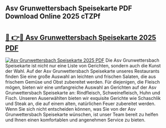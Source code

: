 ## Asv Grunwettersbach Speisekarte PDF Download Online 2025 cTZPf

# <h2><a href="http://gc84yug.nevu.top/?p=Asv+Grunwettersbach+Speisekarte">🔗 👉🔴 Asv Grunwettersbach Speisekarte 2025 PDF</a></h2>

[![Asv Grunwettersbach Speisekarte 2025 PDF](https://i.imgur.com/dBaPXMq.png)](http://gc84yug.nevu.top/?p=Asv+Grunwettersbach+Speisekarte)
Die Asv Grunwettersbach Speisekarte ist nicht nur eine Liste von Gerichten, sondern auch die Kunst der Wahl. Auf der Asv Grunwettersbach Speisekarte unseres Restaurants finden Sie eine große Auswahl an leichten und frischen Salaten, die aus frischem Gemüse und Obst zubereitet werden. Für diejenigen, die Fleisch mögen, bieten wir eine umfangreiche Auswahl an Gerichten auf der Asv Grunwettersbach Speisekarte an: Rindfleisch, Schweinefleisch, Huhn und Fisch. Unseren Auserwählten bieten wir exquisite Gerichte wie Schaschlik und Steak an, die auf einem alten, natürlichen Feuer zubereitet werden. Wenn Sie sich nicht entscheiden können, was Sie von der Asv Grunwettersbach Speisekarte wünschen, ist unser Team bereit zu helfen und Ihnen einen komfortablen und angenehmen Service zu bieten.
